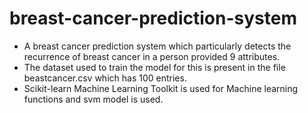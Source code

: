 # breast-cancer-prediction-system
* A breast cancer prediction system which particularly detects the recurrence of breast cancer in a person provided 9 attributes. 
* The dataset used to train the model for this is present in the file beastcancer.csv which has 100 entries. 
* Scikit-learn Machine Learning Toolkit is used for Machine learning functions and svm model is used. 
